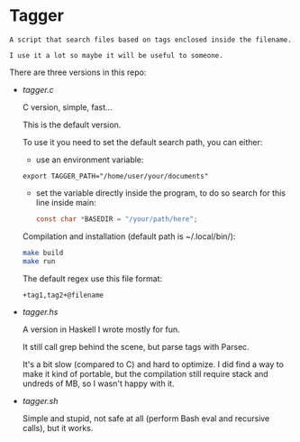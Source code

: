 # Tagger

    A script that search files based on tags enclosed inside the filename.

    I use it a lot so maybe it will be useful to someone.


There are three versions in this repo:

- *tagger.c*

    C version, simple, fast...

    This is the default version.

    To use it you need to set the default search path, you can either:

    - use an environment variable:

     ```
     export TAGGER_PATH="/home/user/your/documents"
     ```

    - set the variable directly inside the program, to do so search
      for this line inside main:

      ```C
      const char *BASEDIR = "/your/path/here";
      ```

    Compilation and installation (default path is ~/.local/bin/):
    ```bash
    make build
    make run
    ```

    The default regex use this file format:
    ```bash
    +tag1,tag2+@filename
    ```

- *tagger.hs*

    A version in Haskell I wrote mostly for fun.

    It still call grep behind the scene, but parse tags with Parsec.

    It's a bit slow (compared to C) and hard to optimize. I did find a
    way to make it kind of portable, but the compilation still require
    stack and undreds of MB, so I wasn't happy with it.

- *tagger.sh*

    Simple and stupid, not safe at all (perform Bash eval and recursive
    calls), but it works.
